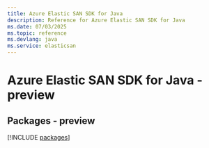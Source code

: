```yaml
---
title: Azure Elastic SAN SDK for Java
description: Reference for Azure Elastic SAN SDK for Java
ms.date: 07/03/2025
ms.topic: reference
ms.devlang: java
ms.service: elasticsan
---
```

# Azure Elastic SAN SDK for Java - preview
## Packages - preview
[!INCLUDE [packages](elastic-san-index.md)]